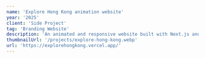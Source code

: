 ```yaml
---
name: 'Explore Hong Kong animation website'
year: '2025'
client: 'Side Project'
tag: 'Branding Website'
description: 'An animated and responsive website built with Next.js and GSAP to showcase the beauty and attractions of Hong Kong.'
thumbnailUrl: '/projects/explore-hong-kong.webp'
url: 'https://explorehongkong.vercel.app/'
---
```

